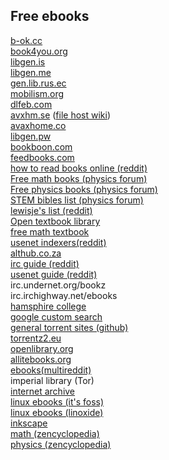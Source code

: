 ## Free ebooks

[b-ok.cc](https://b-ok.cc)  
[book4you.org](https://book4you.org/)   
[libgen.is](https://libgen.is)  
[libgen.me](https://libgen.me)  
[gen.lib.rus.ec](http://gen.lib.rus.ec)  
[mobilism.org](https://mobilism.org)  
[dlfeb.com](https://dlfeb.com)  
[avxhm.se](https://avxhm.se) ([file host wiki](https://filehostlist.miraheze.org/))  
[avaxhome.co](https://avaxhome.co)  
[libgen.pw](https://libgen.pw)  
[bookboon.com](https://bookboon.com)  
[feedbooks.com](https://feedbooks.com)  
[how to read books online (reddit)](https://www.reddit.com/r/FREEMEDIAHECKYEAH/comments/cveubp/how_to_read_books_comics_manga_magazines_online/)  
[Free math books (physics forum)](https://www.physicsforums.com/threads/free-math-books.796225/)  
[Free physics books (physics forum)](https://www.physicsforums.com/threads/free-physics-books.796223/)   
[STEM bibles list (physics forum) ](https://www.physicsforums.com/threads/stem-bibles-list.945635/)  
[lewisje's list (reddit)](https://www.reddit.com/r/learnmath/comments/5nk3ze/-/dcc8d1m)  
[Open textbook library](https://open.umn.edu/opentextbooks/subjects/7)  
[free math textbook](http://people.math.gatech.edu/~cain/textbooks/onlinebooks.html)  
[usenet indexers(reddit)](https://www.reddit.com/r/usenet/wiki/indexers)  
[althub.co.za](https://althub.co.za)  
[irc guide (reddit)](https://www.reddit.com/r/Piracy/comments/2oftbu/guide_the_idiot_proof_guide_to_downloading_ebooks/)  
[usenet guide (reddit)](https://www.reddit.com/r/Piracy/comments/95t525/i_said_i_would_so_finally_delivered_on_my_guide/)  
irc.undernet.org/bookz    
irc.irchighway.net/ebooks    
[hamsphire college](https://www.hampshire.edu/library/links-to-free-ebook-resources)  
[google custom search](https://cse.google.com/cse?cx=003753031376654422446:szjag5vbefo)  
[general torrent sites (github)](https://github.com/freemediaheckyeah/streaming/wiki/General-Torrent-Sites)       
[torrentz2.eu](https://torrentz2.eu)  
[openlibrary.org](https://openlibrary.org/)   
[allitebooks.org](http://www.allitebooks.org/)   
[ebooks(multireddit)](https://www.reddit.com/r/eebooks+mathbooks+csbooks+physicsbooks+econbooks/)   
imperial library (Tor)   
[internet archive](https://archive.org/)   
[linux ebooks (it's foss)](https://itsfoss.com/learn-linux-for-free/)   
[linux ebooks (linoxide)](https://linoxide.com/ebooks/free-linux-ebooks-beginners/)   
[inkscape](http://tavmjong.free.fr/INKSCAPE/MANUAL/html/)   
[math (zencyclopedia)](https://www.zencyclopedia.org/math/)   
[physics (zencyclopedia)](https://www.zencyclopedia.org/physics/)   
